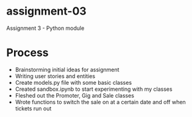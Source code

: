 # assignment-03
Assignment 3 - Python module

# Process

- Brainstorming initial ideas for assignment
- Writing user stories and entities
- Create models.py file with some basic classes
- Created sandbox.ipynb to start experimenting with my classes
- Fleshed out the Promoter, Gig and Sale classes
- Wrote functions to switch the sale on at a certain date and off when tickets run out